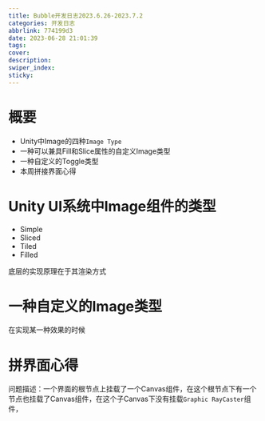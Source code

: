 ```yaml
---
title: Bubble开发日志2023.6.26-2023.7.2
categories: 开发日志
abbrlink: 774199d3
date: 2023-06-28 21:01:39
tags:
cover:
description:
swiper_index:
sticky:
---
```


# 概要

- Unity中Image的四种`Image Type`
- 一种可以兼具Fill和Slice属性的自定义Image类型
- 一种自定义的Toggle类型
- 本周拼接界面心得

# Unity UI系统中Image组件的类型

- Simple
- Sliced
- Tiled
- Filled

底层的实现原理在于其渲染方式

# 一种自定义的Image类型

在实现某一种效果的时候



# 拼界面心得

问题描述：一个界面的根节点上挂载了一个Canvas组件，在这个根节点下有一个节点也挂载了Canvas组件，在这个子Canvas下没有挂载`Graphic RayCaster`组件，     

